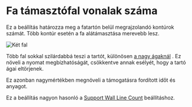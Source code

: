 # Fa támasztófal vonalak száma

Ez a beállítás határozza meg a fatartón belül megrajzolandó kontúrok számát. Több kontúr esetén a fa alátámasztása merevebb lesz.

![Két fal](../images/support_tree_wall_count.png)

Több fal sokkal szilárdabbá teszi a tartót, különösen [a nagy ágaknál](../support/support_tree_angle.md) . Ez növeli a nyomat megbízhatóságát, csökkentve annak esélyét, hogy a tartó ágai eltörjenek.

Ez azonban nagymértékben megnöveli a támogatásra fordított időt és anyagot.

Ez a beállítás nagyon hasonló a [Support Wall Line Count](../support/support_wall_count.md) beállításhoz.
